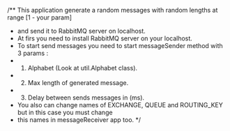 /** This application generate a random messages with random lengths at range [1 - your param]
 *  and send it to RabbitMQ server on localhost.
 *  At firs you need to install RabbitMQ server on your localhost.
 *  To start send messages you need to start messageSender method with 3 params :
 *  1. Alphabet (Look at util.Alphabet class).
 *  2. Max length of generated message.
 *  3. Delay between sends messages in (ms).
 *  You also can change names of EXCHANGE, QUEUE and ROUTING_KEY but in this case you must change
 *  this names in messageReceiver app too.
 */